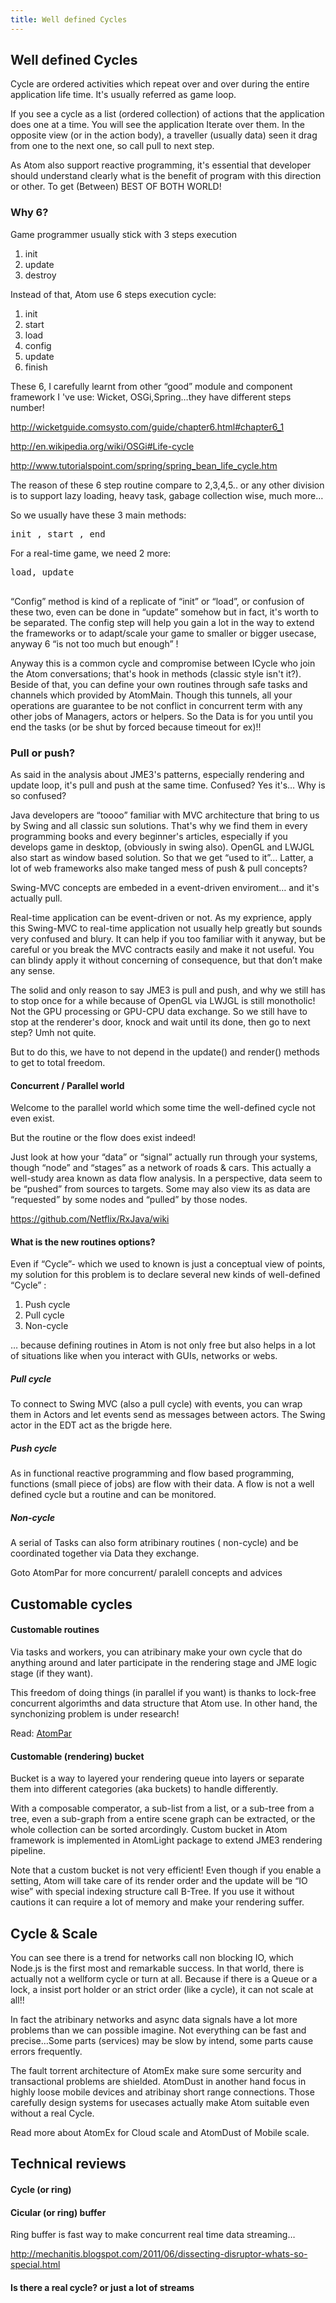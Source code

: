 ```yaml
---
title: Well defined Cycles
---
```

<h2 class="sectionedit1" id="well_defined_cycles">Well defined Cycles</h2>
<div class="level2">

<p>
Cycle are ordered activities which repeat over and over during the entire application life time. It's usually referred as game loop. 
</p>

<p>
If you see a cycle as a list (ordered collection) of actions that the application does one at a time. You will see the application Iterate over them. In the opposite view (or in the action body), a traveller (usually data) seen it drag from one to the next one, so call pull to next step.
</p>

<p>
As Atom also support reactive programming, it's essential that developer should understand clearly what is the benefit of program with this direction or other. To get (Between) BEST OF BOTH WORLD! 
</p>

</div>
<!-- EDIT1 SECTION "Well defined Cycles" [1-655] -->
<h3 class="sectionedit2" id="why_6">Why 6?</h3>
<div class="level3">

<p>
Game programmer usually stick with 3 steps execution
</p>
<ol>
<li class="level1"><div class="li"> init </div>
</li>
<li class="level1"><div class="li"> update</div>
</li>
<li class="level1"><div class="li"> destroy</div>
</li>
</ol>

<p>
Instead of that, Atom use 6 steps execution cycle:
</p>
<ol>
<li class="level1"><div class="li"> init</div>
</li>
<li class="level1"><div class="li"> start</div>
</li>
<li class="level1"><div class="li"> load</div>
</li>
<li class="level1"><div class="li"> config</div>
</li>
<li class="level1"><div class="li"> update</div>
</li>
<li class="level1"><div class="li"> finish</div>
</li>
</ol>

<p>
These 6, I carefully learnt from other “good” module and component framework I 've use: Wicket, OSGi,Spring…they have different steps number! 
</p>

<p>
<a href="http://wicketguide.comsysto.com/guide/chapter6.html#chapter6_1" class="urlextern" title="http://wicketguide.comsysto.com/guide/chapter6.html#chapter6_1" rel="nofollow">http://wicketguide.comsysto.com/guide/chapter6.html#chapter6_1</a>
</p>

<p>
<a href="http://en.wikipedia.org/wiki/OSGi#Life-cycle" class="urlextern" title="http://en.wikipedia.org/wiki/OSGi#Life-cycle" rel="nofollow">http://en.wikipedia.org/wiki/OSGi#Life-cycle</a>
</p>

<p>
<a href="http://www.tutorialspoint.com/spring/spring_bean_life_cycle.htm" class="urlextern" title="http://www.tutorialspoint.com/spring/spring_bean_life_cycle.htm" rel="nofollow">http://www.tutorialspoint.com/spring/spring_bean_life_cycle.htm</a>
</p>

<p>
The reason of these 6 step routine compare to 2,3,4,5.. or any other division is to support lazy loading, heavy task, gabage collection wise, much more…
</p>

<p>
So we usually have these 3 main methods:
</p>
<pre class="code">init , start , end</pre>

<p>
For a real-time game, we need 2 more:
</p>
<pre class="code">load, update
 </pre>

<p>
“Config” method is kind of a replicate of “init” or “load”, or confusion of these two, even can be done in “update” somehow but in fact, it's worth to be separated. The config step will help you gain a lot in the way to extend the frameworks or to adapt/scale  your game to smaller or bigger usecase, anyway 6 “is not too much but enough” !
</p>

<p>
Anyway this is a common cycle and compromise between ICycle who join the Atom conversations; that's hook in methods (classic style isn't it?). Beside of that, you can define your own routines through safe tasks and channels which provided by AtomMain. Though this tunnels, all your operations are guarantee to be not conflict in concurrent term with any other jobs of Managers, actors or helpers. So the Data is for you until you end the tasks (or be shut by forced because timeout for ex)!!
</p>

</div>
<!-- EDIT2 SECTION "Why 6?" [656-2304] -->
<h3 class="sectionedit3" id="pull_or_push">Pull or push?</h3>
<div class="level3">

<p>
As said in the analysis about JME3's patterns, especially rendering and update loop, it's pull and push at the same time. Confused? Yes it's… Why is so confused?
</p>

<p>
Java developers are “toooo” familiar with MVC architecture that bring to us by Swing and all classic sun solutions. That's why we find them in every programming books and every beginner's articles, especially if you develops game in desktop, (obviously in swing also). OpenGL and LWJGL also start as window based solution. So that we get “used to it”… Latter, a lot of web frameworks also make tanged mess of push &amp; pull concepts?
</p>

<p>
Swing-MVC concepts are embeded in a event-driven enviroment… and it's actually pull.
</p>

<p>
Real-time application can be event-driven or not. As my exprience, apply this Swing-MVC to real-time application not usually help greatly but sounds very confused and blury. It can help if you too familiar with it anyway, but be careful or you break the MVC contracts easily and make it not useful. You can blindy apply it without concerning of consequence, but that don’t make any sense.
</p>

<p>
The solid and only reason to say JME3 is pull and push, and why we still has to stop once for a while because of OpenGL via LWJGL is still monotholic! Not the GPU processing or GPU-CPU data exchange. So we still have to stop at the renderer's door, knock and wait until its done, then go to next step? Umh not quite. 
</p>

<p>
But to do this, we have to not depend in the update() and render() methods to get to total freedom. 
</p>

</div>

<h4 id="concurrent_parallel_world">Concurrent / Parallel world</h4>
<div class="level4">

<p>
Welcome to the parallel world which some time the well-defined cycle not even exist.
</p>

<p>
But the routine or the flow does exist indeed!
</p>

<p>
Just look at how your “data” or “signal” actually run through your systems, though “node” and “stages” as a network of roads &amp; cars. This actually a well-study area known as data flow analysis. In a perspective, data seem to be “pushed” from sources to targets. Some may also view its as data are “requested” by some nodes and “pulled” by those nodes.
</p>

<p>
<a href="https://github.com/Netflix/RxJava/wiki" class="urlextern" title="https://github.com/Netflix/RxJava/wiki" rel="nofollow">https://github.com/Netflix/RxJava/wiki</a>
</p>

</div>

<h4 id="what_is_the_new_routines_options">What is the new routines options?</h4>
<div class="level4">

<p>
Even if “Cycle”- which we used to known is just a conceptual view of points, my solution for this problem is to declare several new kinds of well-defined “Cycle” :
</p>
<ol>
<li class="level1"><div class="li"> Push cycle </div>
</li>
<li class="level1"><div class="li"> Pull cycle </div>
</li>
<li class="level1"><div class="li"> Non-cycle</div>
</li>
</ol>

<p>
… because defining routines in Atom is not only free but also helps in a lot of situations like when you interact with GUIs, networks or webs.
</p>

</div>

<h5 id="pull_cycle">Pull cycle</h5>
<div class="level5">

<p>
To connect to Swing MVC (also a pull cycle) with events, you can wrap them in Actors and let events send as messages between actors. The Swing actor in the EDT act as the brigde here. 
</p>

</div>

<h5 id="push_cycle">Push cycle</h5>
<div class="level5">

<p>
As in functional reactive programming and flow based programming, functions (small piece of jobs) are flow with their data. A flow is not a well defined cycle but a routine and can be monitored.
</p>

</div>

<h5 id="non-cycle">Non-cycle</h5>
<div class="level5">

<p>
A serial of Tasks can also form atribinary routines ( non-cycle) and be coordinated together via Data they exchange. 
</p>

<p>
</p><p></p><div class="notetip">Goto AtomPar for more concurrent/ paralell concepts and advices
</div>


</div>
<!-- EDIT3 SECTION "Pull or push?" [2305-5419] -->
<h2 class="sectionedit4" id="customable_cycles">Customable cycles</h2>
<div class="level2">

</div>

<h4 id="customable_routines">Customable routines</h4>
<div class="level4">

<p>
Via tasks and workers, you can atribinary make your own cycle that do anything around and later participate in the rendering stage and JME logic stage (if they want).
</p>

<p>
This freedom of doing things (in parallel if you want) is thanks to lock-free concurrent algorimths and data structure that Atom use. In other hand, the synchonizing problem is under research!
</p>

<p>
Read: <a href="/doku.php/jme3:advanced:atom_framework:atomcore:concurrent" class="wikilink2" title="jme3:advanced:atom_framework:atomcore:concurrent" rel="nofollow"> AtomPar</a>
</p>

</div>

<h4 id="customable_rendering_bucket">Customable (rendering) bucket</h4>
<div class="level4">

<p>
Bucket is a way to layered your rendering queue into layers or separate them into different categories (aka buckets) to handle differently.
</p>

<p>
With a composable comperator, a sub-list from a list, or a sub-tree from a tree, even a sub-graph from a entire scene graph can be extracted, or the whole collection can be sorted arcordingly. Custom bucket in Atom framework is implemented in AtomLight package to extend JME3 rendering pipeline. 
</p>

<p>
Note that a custom bucket is not very efficient! Even though if you enable a setting, Atom will take care of its render order and the update will be “IO wise” with special indexing structure call B-Tree. If you use it without cautions it can require a lot of memory and make your rendering suffer. 
</p>

</div>
<!-- EDIT4 SECTION "Customable cycles" [5420-6684] -->
<h2 class="sectionedit5" id="cycle_scale">Cycle &amp; Scale</h2>
<div class="level2">

<p>
You can see there is a trend for networks call non blocking IO, which Node.js is the first most and remarkable success. In that world, there is actually not a wellform cycle or turn at all. Because if there is a Queue or a lock, a insist port holder or an strict order (like a cycle), it can not scale at all!!
</p>

<p>
In fact the atribinary networks and async data signals have a lot more problems than we can possible imagine. Not everything can be fast and precise…Some parts (services) may be slow by intend, some parts cause errors frequently. 
</p>

<p>
The fault torrent architecture of AtomEx make sure some sercurity and transactional problems are shielded. AtomDust in another hand focus in highly loose mobile devices and atribinay short range connections. Those carefully design systems for usecases actually make Atom suitable even without a real Cycle.
</p>

<p>
</p><p></p><div class="notetip">Read more about AtomEx for Cloud scale and AtomDust of Mobile scale.
</div>


</div>
<!-- EDIT5 SECTION "Cycle & Scale" [6685-7651] -->
<h2 class="sectionedit6" id="technical_reviews">Technical reviews</h2>
<div class="level2">

</div>

<h4 id="cycle_or_ring">Cycle (or ring)</h4>
<div class="level4">

</div>

<h4 id="cicular_or_ring_buffer">Cicular (or ring) buffer</h4>
<div class="level4">

<p>
Ring buffer is fast way to make concurrent real time data streaming…
</p>

<p>
<a href="http://mechanitis.blogspot.com/2011/06/dissecting-disruptor-whats-so-special.html" class="urlextern" title="http://mechanitis.blogspot.com/2011/06/dissecting-disruptor-whats-so-special.html" rel="nofollow">http://mechanitis.blogspot.com/2011/06/dissecting-disruptor-whats-so-special.html</a>
</p>

</div>

<h4 id="is_there_a_real_cycle_or_just_a_lot_of_streams">Is there a real cycle? or just a lot of streams</h4>
<div class="level4">

</div>
<!-- EDIT6 SECTION "Technical reviews" [7652-] -->
